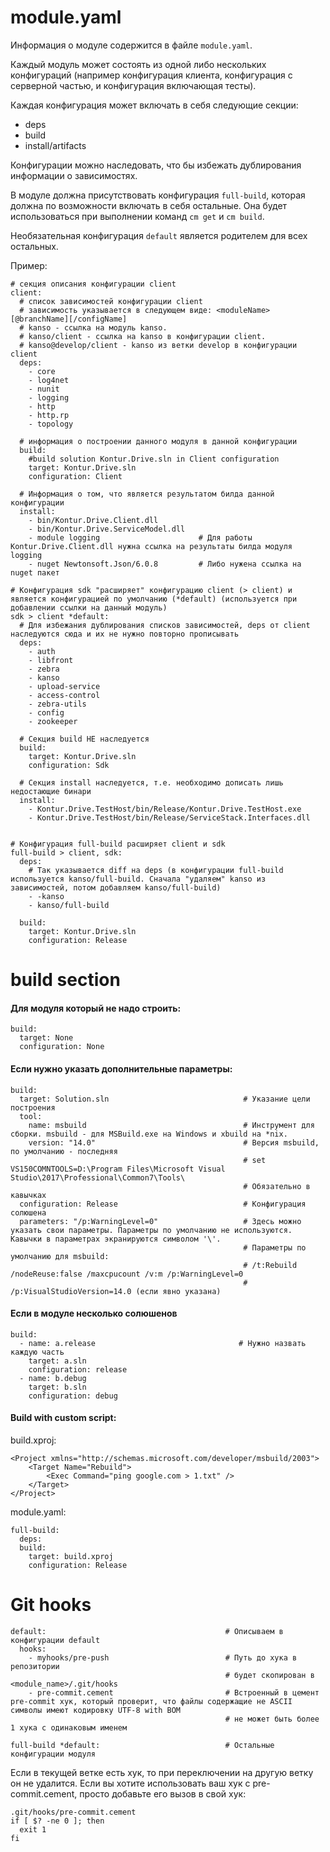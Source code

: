 # module.yaml
Информация о модуле содержится в файле `module.yaml`.

Каждый модуль может состоять из одной либо нескольких конфигураций (например конфигурация клиента, конфигурация с серверной частью, и конфигурация включающая тесты).

Каждая конфигурация может включать в себя следующие секции:

- deps
- build
- install/artifacts

Конфигурации можно наследовать, что бы избежать дублирования информации о зависимостях.

В модуле должна присутствовать конфигурация `full-build`, которая должна по возможности включать в себя остальные. Она будет использоваться при выполнении команд `cm get` и `cm build`.

Необязательная конфигурация `default` является родителем для всех остальных.

Пример:

	# секция описания конфигурации client
	client: 
	  # список зависимостей конфигурации client
	  # зависимость указывается в следующем виде: <moduleName>[@branchName][/configName]
	  # kanso - ссылка на модуль kanso. 
	  # kanso/client - ссылка на kanso в конфигурации client. 
	  # kanso@develop/client - kanso из ветки develop в конфигурации client
	  deps: 
	    - core
	    - log4net
	    - nunit
	    - logging
	    - http
	    - http.rp
	    - topology
	  
	  # информация о построении данного модуля в данной конфигурации
	  build:
		#build solution Kontur.Drive.sln in Client configuration
	    target: Kontur.Drive.sln
	    configuration: Client	   

	  # Информация о том, что является результатом билда данной конфигурации
	  install:
	    - bin/Kontur.Drive.Client.dll
	    - bin/Kontur.Drive.ServiceModel.dll
	    - module logging                      # Для работы Kontur.Drive.Client.dll нужна ссылка на результаты билда модуля logging
	    - nuget Newtonsoft.Json/6.0.8         # Либо нужена ссылка на nuget пакет
	  
	# Конфигурация sdk "расширяет" конфигурацию client (> client) и является конфигурацией по умолчанию (*default) (используется при добавлении ссылки на данный модуль)
	sdk > client *default:
	  # Для избежания дублирования списков зависимостей, deps от client наследуются сюда и их не нужно повторно прописывать
	  deps:
	    - auth
	    - libfront
	    - zebra
	    - kanso
	    - upload-service
	    - access-control
	    - zebra-utils
	    - config
	    - zookeeper
	  
	  # Секция build НЕ наследуется
	  build:
	    target: Kontur.Drive.sln
	    configuration: Sdk
	  
	  # Секция install наследуется, т.е. необходимо дописать лишь недостающие бинари
	  install:
	    - Kontur.Drive.TestHost/bin/Release/Kontur.Drive.TestHost.exe
	    - Kontur.Drive.TestHost/bin/Release/ServiceStack.Interfaces.dll
	  
	  
	# Конфигурация full-build расширяет client и sdk
	full-build > client, sdk:
	  deps:
	    # Так указывается diff на deps (в конфигурации full-build используется kanso/full-build. Сначала "удаляем" kanso из зависимостей, потом добавляем kanso/full-build)
	    - -kanso
	    - kanso/full-build
	 
	  build:
	    target: Kontur.Drive.sln
	    configuration: Release


# build section

#### Для модуля который не надо строить:

	build:
	  target: None
	  configuration: None

#### Если нужно указать дополнительные параметры:
	
	build:                                             
	  target: Solution.sln                              # Указание цели построения
	  tool:                                        
	    name: msbuild                                   # Инструмент для сборки. msbuild - для MSBuild.exe на Windows и xbuild на *nix.
	    version: "14.0"                                 # Версия msbuild, по умолчанию - последняя
	                                                    # set VS150COMNTOOLS=D:\Program Files\Microsoft Visual Studio\2017\Professional\Common7\Tools\
	                                                    # Обязательно в кавычках
	  configuration: Release                            # Конфигурация солюшена
	  parameters: "/p:WarningLevel=0"                   # Здесь можно указать свои параметры. Параметры по умолчанию не используются. Кавычки в параметрах экранируются символом '\'.
	                                                    # Параметры по умолчанию для msbuild:
	                                                    # /t:Rebuild /nodeReuse:false /maxcpucount /v:m /p:WarningLevel=0
	                                                    # /p:VisualStudioVersion=14.0 (если явно указана)


#### Если в модуле несколько солюшенов
	
	build:
	  - name: a.release                                # Нужно назвать каждую часть
	    target: a.sln
	    configuration: release
	  - name: b.debug
	    target: b.sln
	    configuration: debug

#### Build with custom script:

build.xproj:

	<Project xmlns="http://schemas.microsoft.com/developer/msbuild/2003">
	    <Target Name="Rebuild">
	        <Exec Command="ping google.com > 1.txt" />
	    </Target>
	</Project>

module.yaml:

	full-build:
	  deps:
	  build:
	    target: build.xproj
	    configuration: Release

# Git hooks
	
	default:                                        # Описываем в конфигурации default
	  hooks:
	    - myhooks/pre-push                          # Путь до хука в репозитории
	                                                # будет скопирован в <module_name>/.git/hooks
	    - pre-commit.cement                         # Встроенный в цемент pre-commit хук, который проверит, что файлы содержащие не ASCII символы имеют кодировку UTF-8 with BOM
	                                                # не может быть более 1 хука с одинаковым именем
	  
	full-build *default:                            # Остальные конфигурации модуля


Если в текущей ветке есть хук, то при переключении на другую ветку он не удалится.
Если вы хотите использовать ваш хук с pre-commit.cement, просто добавьте его вызов в свой хук:

	.git/hooks/pre-commit.cement
	if [ $? -ne 0 ]; then
	  exit 1
	fi

